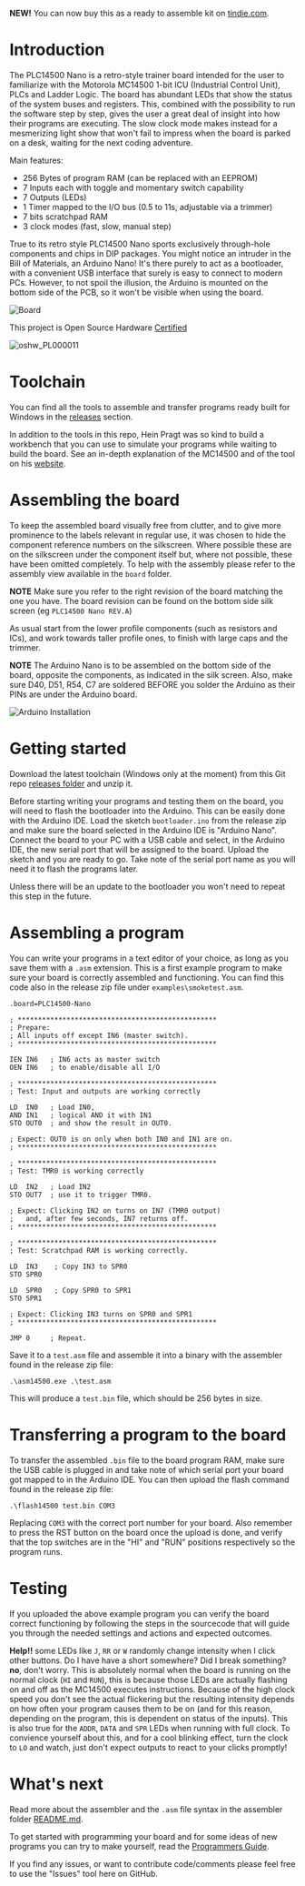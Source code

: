 **NEW!** You can now buy this as a ready to assemble kit on [tindie.com](https://www.tindie.com/products/28867/).

# Introduction

The PLC14500 Nano is a retro-style trainer board intended for the user to familiarize with the Motorola MC14500 1-bit
ICU (Industrial Control Unit), PLCs and Ladder Logic. The board has abundant LEDs that show the status of 
the system buses and registers. This, combined with the possibility to run the software step by step,
gives the user a great deal of insight into how their programs are executing. The slow clock mode 
makes instead for a mesmerizing light show that won't fail to impress when the board is parked on a desk,
waiting for the next coding adventure.

Main features:

* 256 Bytes of program RAM (can be replaced with an EEPROM)
* 7 Inputs each with toggle and momentary switch capability
* 7 Outputs (LEDs)
* 1 Timer mapped to the I/O bus (0.5 to 11s, adjustable via a trimmer)
* 7 bits scratchpad RAM
* 3 clock modes (fast, slow, manual step)


True to its retro style PLC14500 Nano sports exclusively through-hole components and chips in DIP packages.
You might notice an intruder in the Bill of Materials, an Arduino Nano! It's there purely to act as a
bootloader, with a convenient USB interface that surely is easy to connect to modern PCs. However,
to not spoil the illusion, the Arduino is mounted on the bottom side of the PCB, so it won't be visible when 
using the board.

![Board](documentation/board_black_revc.png)

This project is Open Source Hardware [Certified](https://certification.oshwa.org/pl000011.html)

![oshw_PL000011](documentation/oshw_cert_small.png)

# Toolchain

You can find all the tools to assemble and transfer programs ready built for Windows in the [releases](https://github.com/nicolacimmino/PLC-14500/releases) section.

In addition to the tools in this repo, Hein Pragt was so kind to build a workbench that you can use to simulate your programs while waiting to build the board. See an in-depth explanation of the MC14500 and of the tool on his [website](https://www.heinpragt.nl/?p=2749).

# Assembling the board

To keep the assembled board visually free from clutter, and to give more prominence to the labels
relevant in regular use, it was chosen to hide the component reference numbers on the silkscreen.
Where possible these are on the silkscreen under the component itself but, where not possible, 
these have been omitted completely. To help with the assembly please refer to the assembly view 
available in the `board` folder.

**NOTE** Make sure you refer to the right revision of the board matching the one you have. The board
revision can be found on the bottom side silk screen (eg `PLC14500 Nano REV.A`)

As usual start from the lower profile components (such as resistors and ICs), and work towards taller
profile ones, to finish with large caps and the trimmer. 

**NOTE** The Arduino Nano is to be assembled on the bottom side of the board, opposite the components,
as indicated in the silk screen. Also, make sure D40, D51, R54, C7 are soldered BEFORE you solder the 
Arduino as their PINs are under the Arduino board.

![Arduino Installation](documentation/arduino_installation.png)

# Getting started

Download the latest toolchain (Windows only at the moment) from this Git repo [releases folder](https://github.com/nicolacimmino/PLC-14500/releases) and unzip it.

Before starting writing your programs and testing them on the board, you will need to flash the bootloader
into the Arduino. This can be easily done with the Arduino IDE. Load the sketch `bootloader.ino` from  the
release zip and make sure the board selected in the Arduino IDE is "Arduino Nano". Connect the board to your PC 
with a USB cable and select, in the Arduino IDE, the new serial port that will be assigned to the board. 
Upload the sketch and you are ready to go. Take note of the serial port name as you will need it to flash the
programs later.

Unless there will be an update to the bootloader you won't need to repeat this step in the future.

# Assembling a program

You can write your programs in a text editor of your choice, as long as you save them with a `.asm`
extension. This is a first example program to make sure your board is correctly assembled and functioning.
You can find this code also in the release zip file under `examples\smoketest.asm`.

````
.board=PLC14500-Nano

; *************************************************
; Prepare:
; All inputs off except IN6 (master switch).
; *************************************************

IEN IN6   ; IN6 acts as master switch
OEN IN6   ; to enable/disable all I/O

; *************************************************
; Test: Input and outputs are working correctly

LD  IN0   ; Load IN0,
AND IN1   ; logical AND it with IN1
STO OUT0  ; and show the result in OUT0.

; Expect: OUT0 is on only when both IN0 and IN1 are on.
; *************************************************

; *************************************************
; Test: TMR0 is working correctly

LD  IN2   ; Load IN2
STO OUT7  ; use it to trigger TMR0.

; Expect: Clicking IN2 on turns on IN7 (TMR0 output)
;   and, after few seconds, IN7 returns off.
; *************************************************

; *************************************************
; Test: Scratchpad RAM is working correctly.

LD  IN3    ; Copy IN3 to SPR0
STO SPR0

LD  SPR0   ; Copy SPR0 to SPR1
STO SPR1

; Expect: Clicking IN3 turns on SPR0 and SPR1
; *************************************************

JMP 0     ; Repeat.
````

Save it to a `test.asm` file and assemble it into a binary with the assembler found in the release zip file:

````
.\asm14500.exe .\test.asm
````

This will produce a `test.bin` file, which should be 256 bytes in size.

# Transferring a program to the board

To transfer the assembled `.bin` file to the board program RAM, make sure the USB cable is plugged in and take note of which serial port 
your board got mapped to in the Arduino IDE. You can then upload the flash command found in the release zip file:

````
.\flash14500 test.bin COM3
````

Replacing `COM3` with the correct port number for your board. Also remember to press the RST button on the board once the upload is done, and verify
that the top switches are in the "HI" and "RUN" positions respectively so the program runs.

# Testing

If you uploaded the above example program you can verify the board correct functioning by following the steps in the sourcecode that will guide you
through the needed settings and actions and expected outcomes.

**Help!!** some LEDs like `J`, `RR` or `W` randomly change intensity when I click other buttons. Do I have have a short somewhere? Did I break something? **no**,
don't worry. This is absolutely normal when the board is running on the normal clock (`HI` and `RUN`), this is because those LEDs are actually flashing on and off
as the MC14500 executes instructions. Because of the high clock speed you don't see the actual flickering but the resulting intensity depends on how often your program
causes them to be on (and for this reason, depending on the program, this is dependent on status of the inputs). This is also true for the `ADDR`, `DATA` and `SPR` LEDs when running with full clock. To convience yourself about this, and for a cool blinking effect, turn the clock to `LO` and watch, just don't expect outputs to react to your clicks promptly!

# What's next

Read more about the assembler and the `.asm` file syntax in the assembler folder [README.md](tools/assembler/README.md).

To get started with programming your board and for some ideas of new programs you can try to make yourself, read the [Programmers Guide](tools/assembler/programmers_guide.md).

If you find any issues, or want to contribute code/comments please feel free to use the "Issues" tool here on GitHub.


